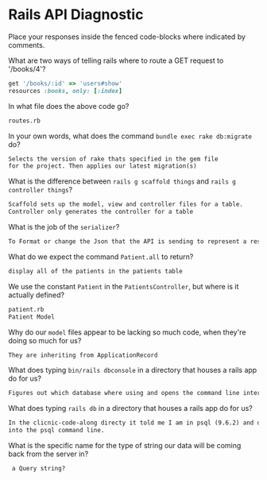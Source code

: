 # Rails API Diagnostic

Place your responses inside the fenced code-blocks where indicated by comments.


What are two ways of telling rails where to route a GET request to '/books/4'?

```rb
get '/books/:id' => 'users#show'
resources :books, only: [:index]
```

In what file does the above code go?

```md
routes.rb
```

In your own words, what does the command `bundle exec rake db:migrate` do?

```md
Selects the version of rake thats specified in the gem file
for the project. Then applies our latest migration(s)
```

What is the difference between `rails g scaffold things` and
`rails g controller things`?

```md
Scaffold sets up the model, view and controller files for a table.
Controller only generates the controller for a table
```

What is the job of the `serializer`?

```md
To Format or change the Json that the API is sending to represent a resource.
```

What do we expect the command `Patient.all` to return?

```md
display all of the patients in the patients table
```

We use the constant `Patient` in the `PatientsController`, but where is it
actually defined?

```md
patient.rb
Patient Model
```

Why do our `model` files appear to be lacking so much code, when they're doing
so much for us?

```md
They are inheriting from ApplicationRecord
```

What does typing `bin/rails dbconsole` in a directory that houses a rails app do for
us?

```md
Figures out which database where using and opens the command line interface we can use with it. In our case its psql.
```

What does typing `rails db` in a directory that houses a rails app do for us?

```md
In the clicnic-code-along directy it told me I am in psql (9.6.2) and dropped me
into the psql command line.
```

What is the specific name for the type of string our data will be coming back
from the server in?

```md
 a Query string?
```

